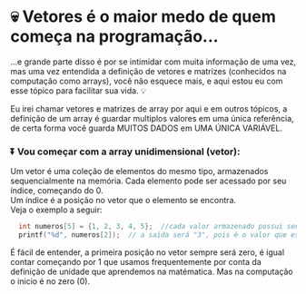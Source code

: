 # 💀 Vetores é o maior medo de quem começa na programação...

...e grande parte disso é por se intimidar com muita informação de uma vez, mas uma vez entendida a definição de vetores e matrizes (conhecidos na computação como arrays), você não esquece mais, e aqui estou eu com esse
tópico para facilitar sua vida. 💡

Eu irei chamar vetores e matrizes de array por aqui e em outros tópicos, a definição de um array é guardar multiplos valores em uma única referência, de certa forma você guarda MUITOS DADOS em UMA ÚNICA VARIÁVEL.

### ⏬ Vou começar com a array unidimensional (vetor):

Um vetor é uma coleção de elementos do mesmo tipo, armazenados sequencialmente na memória. Cada elemento pode ser acessado por seu índice, começando do 0. <br>
Um índice é a posição no vetor que o elemento se encontra. <br>
Veja o exemplo a seguir:

``` C
  int numeros[5] = {1, 2, 3, 4, 5};  //cada valor armazenado possui seu índice, começando do zero
  printf("%d", numeros[2]);  // a saída será "3", pois é o valor que está na posição 2

```

É fácil de entender, a primeira posição no vetor sempre será zero, é igual contar começando por 1 que usamos frequentemente por conta da definição de unidade que aprendemos na matématica. Mas na computação o inicio é no zero (0).


